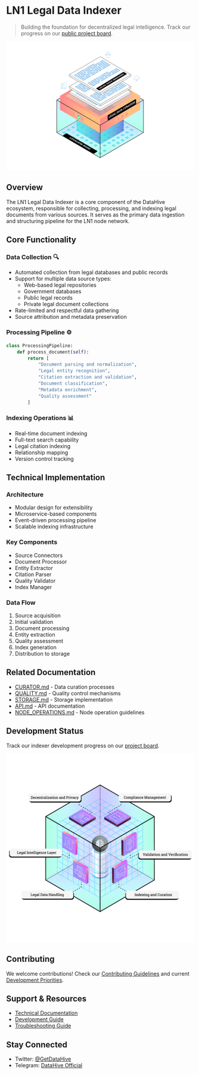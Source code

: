 # LN1 Legal Data Indexer

> Building the foundation for decentralized legal intelligence. Track our progress on our [public project board](https://github.com/orgs/datahiv3/projects/3).

<p align="center">
  <img src="../../images/LN1.png" alt="LN1 Architecture" width="600">
</p>

## Overview

The LN1 Legal Data Indexer is a core component of the DataHive ecosystem, responsible for collecting, processing, and indexing legal documents from various sources. It serves as the primary data ingestion and structuring pipeline for the LN1 node network.

## Core Functionality

### Data Collection 🔍
- Automated collection from legal databases and public records
- Support for multiple data source types:
  - Web-based legal repositories
  - Government databases
  - Public legal records
  - Private legal document collections
- Rate-limited and respectful data gathering
- Source attribution and metadata preservation

### Processing Pipeline ⚙️
```python
class ProcessingPipeline:
    def process_document(self):
        return [
            "Document parsing and normalization",
            "Legal entity recognition",
            "Citation extraction and validation",
            "Document classification",
            "Metadata enrichment",
            "Quality assessment"
        ]
```

### Indexing Operations 📊
- Real-time document indexing
- Full-text search capability
- Legal citation indexing
- Relationship mapping
- Version control tracking

## Technical Implementation

### Architecture
- Modular design for extensibility
- Microservice-based components
- Event-driven processing pipeline
- Scalable indexing infrastructure

### Key Components
- Source Connectors
- Document Processor
- Entity Extractor
- Citation Parser
- Quality Validator
- Index Manager

### Data Flow
1. Source acquisition
2. Initial validation
3. Document processing
4. Entity extraction
5. Quality assessment
6. Index generation
7. Distribution to storage

## Related Documentation
- [CURATOR.md](../curator/CURATOR.md) - Data curation processes
- [QUALITY.md](./QUALITY.md) - Quality control mechanisms
- [STORAGE.md](../../storage/STORAGE.md) - Storage implementation
- [API.md](../../api/API.md) - API documentation
- [NODE_OPERATIONS.md](../../deployment/NODE_OPERATIONS.md) - Node operation guidelines

## Development Status

Track our indexer development progress on our [project board](https://github.com/orgs/datahiv3/projects/3).

<p align="center">
  <img src="../../images/LNs.png" alt="LN System Overview" width="800">
</p>

## Contributing

We welcome contributions! Check our [Contributing Guidelines](../../CONTRIBUTING.md) and current [Development Priorities](/CURRENT_PRIORITIES.md).

## Support & Resources
- [Technical Documentation](/docs/technical/ARCHITECTURE.md)
- [Development Guide](/docs/technical/DEVELOPMENT.md)
- [Troubleshooting Guide](/docs/technical/troubleshooting.md)

## Stay Connected
- Twitter: [@GetDataHive](https://twitter.com/GetDataHive)
- Telegram: [DataHive Official](https://t.me/datahiveofficial)
